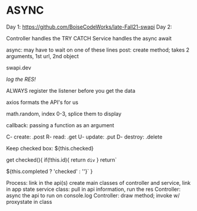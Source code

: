 # ASYNC
Day 1: https://github.com/BoiseCodeWorks/late-Fall21-swapi
Day 2: 



Controller handles the TRY CATCH
Service handles the async await

async: may have to wait on one of these lines
post: create method; takes 2 arguments, 1st url, 2nd object

swapi.dev

*log the RES!*

ALWAYS register the listener before you get the data

axios formats the API's for us



math.random, index 0-3, splice them to display


callback: passing a function as an argument



C- create: .post
R- read: .get
U- update: .put
D- destroy: .delete



Keep checked box:
${this.checked}

get checked(){
  if(!this.id){
    return `div`
  }
  return`
  
  ${this.completed ? 'checked' : ''}`
}

Process:
link in the api(s)
create main classes of controller and service, link in app state
service class: pull in api information, run the res
Controller: async the api to run on console.log
Controller: draw method; invoke w/ proxystate in class

